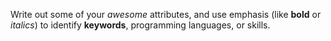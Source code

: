 Write out some of your _awesome_ attributes, 
and use emphasis (like **bold** or _italics_) to identify **keywords**, 
programming languages, or skills. 
